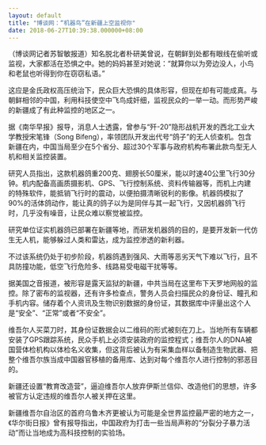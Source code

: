 ```yaml
---
layout: default
title: "博谈网：“机器鸟”在新疆上空监视你"
date: 2018-06-27T10:39:38.000000+08:00
---
```


（博谈网记者苏智敏报道）知名脱北者朴研美曾说，在朝鲜到处都有眼线在偷听或监视，大家都活在恐惧之中。她的妈妈甚至对她说：“就算你以为旁边没人，小鸟和老鼠也听得到你在窃窃私语。”

这应是金氏政权高压统治下，民众巨大恐惧的具体形容，但现在却有可能成真。与朝鲜相邻的中国，利用科技使空中飞鸟成奸细，监视民众的一举一动。而形势严峻的新疆成了有此种监控的地区之一。

据《南华早报》报导，消息人士透露，曾参与“歼-20”隐形战机开发的西北工业大学教授宋笔锋（Song Bifeng），率领团队开发出代号“鸽子”的无人侦查机。包含新疆在内，中国当局至少在5个省分、超过30个军事与政府机构布署此款鸟型无人机和相关监控装置。

研究人员指出，这款机器鸽重200克、翅膀长50厘米，能以时速40公里飞行30分钟。机内配备高画质摄影机、GPS、飞行控制系统、资料传输器等，而机上内建的特殊软件，能抵销飞行时的震动，以便拍摄清晰锐利的影像。机器鸽模拟了90%的活体鸽动作，能让真的鸽子以为是同伴与其一起飞行，又因机器鸽飞行时，几乎没有噪音，让民众难以察觉被监控。

研究单位证实机器鸽已部署在新疆等地，而研发机器鸽的目的，是要开发新一代仿生无人机，能够躲过人类和雷达，成为监控渗透的新利器。

不过该系统仍处于初步阶段，机器鸽遇到强风、大雨等恶劣天气下难以飞行，且不具防撞功能，低空飞行危险多、线路易受电磁干扰等等。

据美国之音报道，被形容是露天监狱的新疆，中共当局在这里布下天罗地网般的监控。除了密布的监视器，还有许多检查点，警务人员会扫描民众的身份证、瞳孔和手机内容。储存着个人资讯及生物识别数据的身份证，其数据库中评量出这个人是“安全”、“正常”或者“不安全”。

维吾尔人买菜刀时，其身份证数据会以二维码的形式被刻在刀上。当地所有车辆都安装了GPS跟踪系统，民众手机上必须安装政府的监控程式；维吾尔人的DNA被国营体检机构以体检名义收集，但这背后被认为有采集血样以备制造生物武器、把整个维吾尔族当成中国器官移植的备用库、达到对每个维吾尔人进行控制的邪恶目的。

新疆还设置“教育改造营”，逼迫维吾尔人放弃伊斯兰信仰、改造他们的思想，许多被官方认定违规的维吾尔人被关押在这里。

新疆维吾尔自治区的首府乌鲁木齐更被认为可能是全世界监控最严密的地方之一，《华尔街日报》曾有报导指出，中国政府为打击一些当局声称的“分裂分子暴力活动”而让当地成为高科技控制的实验场。

